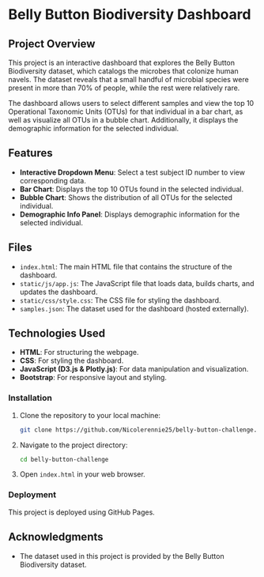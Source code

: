 # Belly Button Biodiversity Dashboard

## Project Overview

This project is an interactive dashboard that explores the Belly Button Biodiversity dataset, which catalogs the microbes that colonize human navels. The dataset reveals that a small handful of microbial species were present in more than 70% of people, while the rest were relatively rare.

The dashboard allows users to select different samples and view the top 10 Operational Taxonomic Units (OTUs) for that individual in a bar chart, as well as visualize all OTUs in a bubble chart. Additionally, it displays the demographic information for the selected individual.

## Features

- **Interactive Dropdown Menu**: Select a test subject ID number to view corresponding data.
- **Bar Chart**: Displays the top 10 OTUs found in the selected individual.
- **Bubble Chart**: Shows the distribution of all OTUs for the selected individual.
- **Demographic Info Panel**: Displays demographic information for the selected individual.

## Files

- `index.html`: The main HTML file that contains the structure of the dashboard.
- `static/js/app.js`: The JavaScript file that loads data, builds charts, and updates the dashboard.
- `static/css/style.css`: The CSS file for styling the dashboard.
- `samples.json`: The dataset used for the dashboard (hosted externally).

## Technologies Used

- **HTML**: For structuring the webpage.
- **CSS**: For styling the dashboard.
- **JavaScript (D3.js & Plotly.js)**: For data manipulation and visualization.
- **Bootstrap**: For responsive layout and styling.

### Installation

1. Clone the repository to your local machine:
    ```bash
    git clone https://github.com/Nicolerennie25/belly-button-challenge.git
    ```
2. Navigate to the project directory:
    ```bash
    cd belly-button-challenge
    ```
3. Open `index.html` in your web browser.

### Deployment

This project is deployed using GitHub Pages. 
## Acknowledgments

- The dataset used in this project is provided by the Belly Button Biodiversity dataset.
